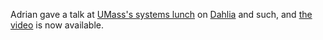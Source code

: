 Adrian gave a talk at [UMass's systems lunch][sl] on [Dahlia][] and such,
and [the video][v] is now available.

[v]: https://youtu.be/xMsZYKHRgk4
[sl]: https://systems-lunch.org
[dahlia]: https://capra.cs.cornell.edu/dahlia/
